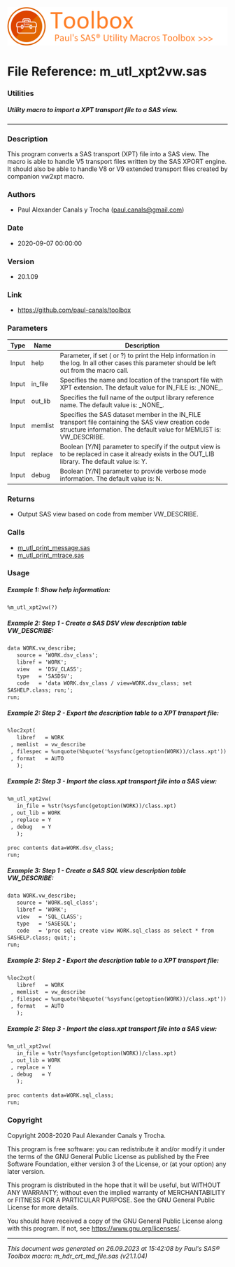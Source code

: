 ![../../misc/images/doc_banner.png](../../misc/images/doc_banner.png)
# 
# File Reference: m_utl_xpt2vw.sas

### Utilities

##### Utility macro to import a XPT transport file to a SAS view.

***

### Description
This program converts a SAS transport (XPT) file into a SAS view. The macro is able to handle V5 transport files written by the SAS XPORT engine. It should also be able to handle V8 or V9 extended transport files created by companion vw2xpt macro.

### Authors
* Paul Alexander Canals y Trocha (paul.canals@gmail.com)

### Date
* 2020-09-07 00:00:00

### Version
* 20.1.09

### Link
* https://github.com/paul-canals/toolbox

### Parameters
| Type | Name | Description |
| ---- | ---- | ----------- |
| Input | help | Parameter, if set ( or ?) to print the Help information in the log. In all other cases this parameter should be left out from the macro call. |
| Input | in_file | Specifies the name and location of the transport file with XPT extension. The default value for IN_FILE is: \_NONE\_. |
| Input | out_lib | Specifies the full name of the output library reference name. The default value is: \_NONE\_. |
| Input | memlist | Specifies the SAS dataset member in the IN_FILE transport file containing the SAS view creation code structure information. The default value for MEMLIST is: VW_DESCRIBE. |
| Input | replace | Boolean [Y/N] parameter to specify if the output view is to be replaced in case it already exists in the OUT_LIB library. The default value is: Y. |
| Input | debug | Boolean [Y/N] parameter to provide verbose mode information. The default value is: N. |

### Returns
* Output SAS view based on code from member VW_DESCRIBE.

### Calls
* [m_utl_print_message.sas](m_utl_print_message.md)
* [m_utl_print_mtrace.sas](m_utl_print_mtrace.md)

### Usage

##### Example 1: Show help information:
```sas
%m_utl_xpt2vw(?)
```

##### Example 2: Step 1 - Create a SAS DSV view description table VW_DESCRIBE:
```sas
data WORK.vw_describe;
   source = 'WORK.dsv_class';
   libref = 'WORK';
   view   = 'DSV_CLASS';
   type   = 'SASDSV';
   code   = 'data WORK.dsv_class / view=WORK.dsv_class; set SASHELP.class; run;';
run;
```

##### Example 2: Step 2 - Export the description table to a XPT transport file:
```sas
%loc2xpt(
   libref   = WORK
 , memlist  = vw_describe
 , filespec = %unquote(%bquote('%sysfunc(getoption(WORK))/class.xpt'))
 , format   = AUTO
   );
```

##### Example 2: Step 3 - Import the class.xpt transport file into a SAS view:
```sas
%m_utl_xpt2vw(
   in_file = %str(%sysfunc(getoption(WORK))/class.xpt)
 , out_lib = WORK
 , replace = Y
 , debug   = Y
   );

proc contents data=WORK.dsv_class;
run;
```

##### Example 3: Step 1 - Create a SAS SQL view description table VW_DESCRIBE:
```sas
data WORK.vw_describe;
   source = 'WORK.sql_class';
   libref = 'WORK';
   view   = 'SQL_CLASS';
   type   = 'SASESQL';
   code   = 'proc sql; create view WORK.sql_class as select * from SASHELP.class; quit;';
run;
```

##### Example 2: Step 2 - Export the description table to a XPT transport file:
```sas
%loc2xpt(
   libref   = WORK
 , memlist  = vw_describe
 , filespec = %unquote(%bquote('%sysfunc(getoption(WORK))/class.xpt'))
 , format   = AUTO
   );
```

##### Example 2: Step 3 - Import the class.xpt transport file into a SAS view:
```sas
%m_utl_xpt2vw(
   in_file = %str(%sysfunc(getoption(WORK))/class.xpt)
 , out_lib = WORK
 , replace = Y
 , debug   = Y
   );

proc contents data=WORK.sql_class;
run;
```

### Copyright
Copyright 2008-2020 Paul Alexander Canals y Trocha. 
 
This program is free software: you can redistribute it and/or modify 
it under the terms of the GNU General Public License as published by 
the Free Software Foundation, either version 3 of the License, or 
(at your option) any later version. 
 
This program is distributed in the hope that it will be useful, 
but WITHOUT ANY WARRANTY; without even the implied warranty of 
MERCHANTABILITY or FITNESS FOR A PARTICULAR PURPOSE. See the 
GNU General Public License for more details. 
 
You should have received a copy of the GNU General Public License 
along with this program. If not, see <https://www.gnu.org/licenses/>. 


***
*This document was generated on 26.09.2023 at 15:42:08  by Paul's SAS&reg; Toolbox macro: m_hdr_crt_md_file.sas (v21.1.04)*
